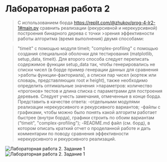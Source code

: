 # Лабораторная работа 2
>С использованием борда https://replit.com/@zhukov/prog-4-lr2-1#main.py сравнить реализации (рекурсивной и нерекурсивной) построения бинарного дерева с точки >зрения эффективности работы алгоритма (время выполнения) двумя способами: 

>"timeit" с помощью модуля timeit;
>"complex-profiling" с помощью создания специальной оболочки для тестирования (matplotlib, setup_data, timeit).
>Для второго способа следует переписать содержимое функции setup_data так, чтобы генерировались не списки чисел (в борде пример генерации данных для сравнения >работы функции-факториала), а списки пар чисел (кортеж или словарь, представляющих root и height), также необходимо определить оптимальные значения >параметров: количество «прогонов» тестов и длина списка с параметрами для построения деревьев.
>Следует учесть замечания, отмеченные в конце борда.
>Представить в качестве ответа: 
>-отдельными модулями реализации нерекурсивного и рекурсивного вариантов;
>-файлы с графиками, чтобы можно было понять какой алгоритм работает быстрее (внутри борда), графики строить по обоим вариантам ("timeit", "complex-profiling");
>-README.md файл (см. борд), в котором описать краткий отчет о проделанной работе и дать комментарии по поводу сравнения эффективности нерекурсивного и рекурсивного реализаций.

![Лабораторная работа 2. Задание 1](https://github.com/Stepanova-Anna/Programming-2/blob/main/LR2_4sem/t1.1.png)
![Лабораторная работа 2. Задание 1](https://github.com/Stepanova-Anna/Programming-2/blob/main/LR2_4sem/t1.2.png)

